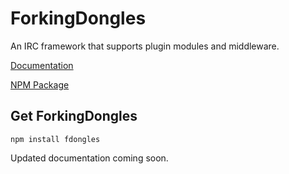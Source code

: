 # ForkingDongles
An IRC framework that supports plugin modules and middleware.

[Documentation](http://circlepuller.github.io/forkingdongles/)

[NPM Package](https://npmjs.org/package/fdongles)

## Get ForkingDongles

```
npm install fdongles
```

Updated documentation coming soon.

